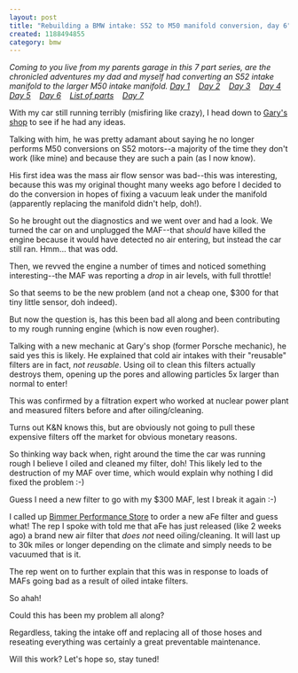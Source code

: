 ```yaml
---
layout: post
title: "Rebuilding a BMW intake: S52 to M50 manifold conversion, day 6"
created: 1188494855
category: bmw
---
```

<em>Coming to you live from my parents garage in this 7 part series, are the chronicled adventures my dad and myself had converting an S52 intake manifold to the larger M50 intake manifold.
<a href="http://tedserbinski.com/2007/08/04/rebuilding-bmw-intake-s52-m50-intake-manifold-conversion-day-1">Day 1</a>&nbsp;&nbsp;&nbsp; <a href="http://tedserbinski.com/2007/08/11/rebuilding-bmw-intake-s52-m50-intake-manifold-conversion-day-2">Day 2</a>&nbsp;&nbsp;&nbsp; <a href="http://tedserbinski.com/2007/08/17/rebuilding-bmw-intake-s52-m50-intake-manifold-conversion-day-3">Day 3</a>&nbsp;&nbsp;&nbsp; <a href="http://tedserbinski.com/2007/08/18/rebuilding-bmw-intake-s52-m50-intake-manifold-conversion-day-4">Day 4</a>&nbsp;&nbsp;&nbsp; <a href="http://tedserbinski.com/2007/08/23/rebuilding-bmw-intake-s52-m50-intake-manifold-conversion-day-5">Day 5</a>&nbsp;&nbsp;&nbsp; <a href="http://tedserbinski.com/2007/08/30/rebuilding-bmw-intake-s52-m50-intake-manifold-conversion-day-6">Day 6</a>&nbsp;&nbsp;&nbsp; <a href="http://tedserbinski.com/2007/08/31/rebuilding-bmw-intake-s52-m50-intake-manifold-conversion-list-parts">List of parts</a>&nbsp;&nbsp;&nbsp; <a href="http://tedserbinski.com/2007/09/17/rebuilding-bmw-intake-s52-m50-intake-manifold-conversion-day-7">Day 7</a></em>

With my car still running terribly (misfiring like crazy), I head down to <a href="http://martinmotorsportsinc.com/">Gary's shop</a> to see if he had any ideas.

Talking with him, he was pretty adamant about saying he no longer performs M50 conversions on S52 motors--a majority of the time they don't work (like mine) and because they are such a pain (as I now know).

His first idea was the mass air flow sensor was bad--this was interesting, because this was my original thought many weeks ago before I decided to do the conversion in hopes of fixing a vacuum leak under the manifold (apparently replacing the manifold didn't help, doh!).

So he brought out the diagnostics and we went over and had a look. We turned the car on and unplugged the MAF--that <em>should</em> have killed the engine because it would have detected no air entering, but instead the car still ran. Hmm... that was odd.

Then, we revved the engine a number of times and noticed something interesting--the MAF was reporting a <em>drop</em> in air levels, with full throttle!

So that seems to be the new problem (and not a cheap one, $300 for that tiny little sensor, doh indeed).

But now the question is, has this been bad all along and been contributing to my rough running engine (which is now even rougher).

Talking with a new mechanic at Gary's shop (former Porsche mechanic), he said yes this is likely. He explained that cold air intakes with their "reusable" filters are in fact, <em>not reusable</em>.  Using oil to clean this filters actually destroys them, opening up the pores and allowing particles 5x larger than normal to enter!

This was confirmed by a filtration expert who worked at nuclear power plant and measured filters before and after oiling/cleaning.

Turns out K&N knows this, but are obviously not going to pull these expensive filters off the market for obvious monetary reasons.

So thinking way back when, right around the time the car was running rough I believe I oiled and cleaned my filter, doh! This likely led to the destruction of my MAF over time, which would explain why nothing I did fixed the problem :-)

Guess I need a new filter to go with my $300 MAF, lest I break it again :-)

I called up <a href="http://www.bimmerperformancestore.com/">Bimmer Performance Store</a> to order a new aFe filter and guess what! The rep I spoke with told me that aFe has just released (like 2 weeks ago) a brand new air filter that <em>does not</em> need oiling/cleaning. It will last up to 30k miles or longer depending on the climate and simply needs to be vacuumed that is it.

The rep went on to further explain that this was in response to loads of MAFs going bad as a result of oiled intake filters.

So ahah!

Could this has been my problem all along?

Regardless, taking the intake off and replacing all of those hoses and reseating everything was certainly a great preventable maintenance.

Will this work? Let's hope so, stay tuned!
